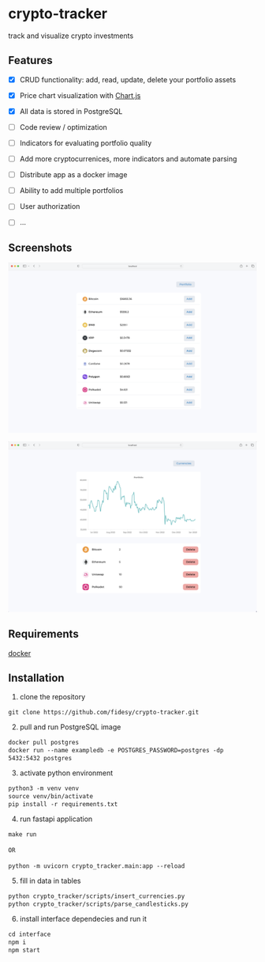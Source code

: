 # crypto-tracker
track and visualize crypto investments

## Features

* [x] CRUD functionality: add, read, update, delete your portfolio assets
* [x] Price chart visualization with [Chart.js](https://github.com/chartjs/Chart.js)
* [x] All data is stored in PostgreSQL 
* [ ] Code review / optimization
* [ ] Indicators for evaluating portfolio quality
* [ ] Add more cryptocurrenices, more indicators and automate parsing
* [ ] Distribute app as a docker image
* [ ] Ability to add multiple portfolios
* [ ] User authorization
* [ ] ...


## Screenshots

![](./docs/currencies.png)

![](./docs/portfolio.png)

## Requirements
[docker](https://www.docker.com)

## Installation
1. clone the repository
```
git clone https://github.com/fidesy/crypto-tracker.git
```

2. pull and run PostgreSQL image
```
docker pull postgres
docker run --name exampledb -e POSTGRES_PASSWORD=postgres -dp 5432:5432 postgres
```

3. activate python environment
```
python3 -m venv venv
source venv/bin/activate
pip install -r requirements.txt
```

4. run fastapi application
```
make run

OR

python -m uvicorn crypto_tracker.main:app --reload
```

5. fill in data in tables
```
python crypto_tracker/scripts/insert_currencies.py
python crypto_tracker/scripts/parse_candlesticks.py
```

6. install interface dependecies and run it
```
cd interface
npm i
npm start
```
